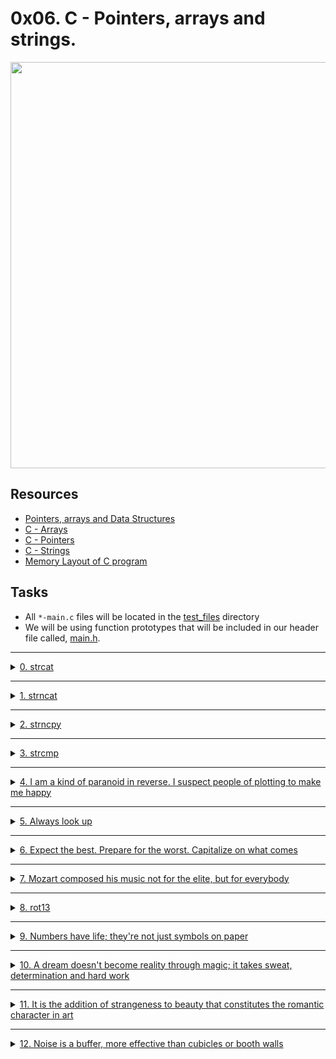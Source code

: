 # 0x06. C - Pointers, arrays and strings.

<p align="center">
    <img src="https://i.postimg.cc/dtJkkJV9/pointers.jpg" width="650">
</p>

## Resources

- [Pointers, arrays and Data Structures](https://gr00t.notion.site/Gr00t-s-C-Notes-94d170461cb7410fa110c998bd10ec03)
- [C - Arrays](https://www.tutorialspoint.com/cprogramming/c_arrays.htm)
- [C - Pointers](https://www.tutorialspoint.com/cprogramming/c_pointers.htm)
- [C - Strings](https://www.tutorialspoint.com/cprogramming/c_strings.htm)
- [Memory Layout of C program](https://aticleworld.com/memory-layout-of-c-program/)

## Tasks

- All `*-main.c` files will be located in the [test_files](./test_files) directory
- We will be using function prototypes that will be included in our header file called, [main.h](./main.h).

---

<details>
<summary><a href="./0-strcat.c">0. strcat</a></summary><br>

<img src="./images/0-strcat.png"/>

> [0-main.c](./test_files/0-main.c) for testing
```c
#include "main.h"
#include <stdio.h>

/**
 * main - check the code
 *
 * Return: Always 0.
 */
int main(void)
{
    char s1[98] = "Hello ";
    char s2[] = "World!\n";
    char *ptr;

    printf("%s\n", s1);
    printf("%s", s2);
    ptr = _strcat(s1, s2);
    printf("%s", s1);
    printf("%s", s2);
    printf("%s", ptr);
    return (0);
}
```

> Expected ouput:
```
Hello 
World!
Hello World!
World!
Hello World!
```

> compiled with:
```bash
gcc -Wall -pedantic -Werror -Wextra -std=gnu89 0-main.c 0-strcat.c -o 0-strcat
```

</details>

---

<details>
<summary><a href="./1-strncat.c">1. strncat</a></summary><br>

<img src="./images/1-strncat.png"/>

    
    
#### `[1-main.c](./test_files/1-main.c)` for testing
```c
#include "main.h"
#include <stdio.h>

/**
 * main - check the code
 *
 * Return: Always 0.
 */
int main(void)
{
    char s1[98] = "Hello ";
    char s2[] = "World!\n";
    char *ptr;

    printf("%s\n", s1);
    printf("%s", s2);
    ptr = _strncat(s1, s2, 1);
    printf("%s\n", s1);
    printf("%s", s2);
    printf("%s\n", ptr);
    ptr = _strncat(s1, s2, 1024);
    printf("%s", s1);
    printf("%s", s2);
    printf("%s", ptr);
    return (0);
}
```

#### Compiled with:
```bash
gcc -Wall -pedantic -Werror -Wextra -std=gnu89 1-main.c 1-strncat.c -o 1-strncat
```

#### Expected ouput:
```
Hello 
World!
Hello W
World!
Hello W
Hello WWorld!
World!
Hello WWorld!
```

</details>

---

<details>
<summary><a href="./2-strncpy.c">2. strncpy</a></summary><br>
    
<img src="./images/2-strncpy.png"/>

#### main.c
```c
#include "main.h"
#include <stdio.h>

/**
 * main - check the code
 *
 * Return: Always 0.
 */
int main(void)
{
    char s1[98];
    char *ptr;
    int i;

    for (i = 0; i < 98 - 1; i++)
    {
        s1[i] = '*';
    }
    s1[i] = '\0';
    printf("%s\n", s1);
    ptr = _strncpy(s1, "First, solve the problem. Then, write the code\n", 5);
    printf("%s\n", s1);
    printf("%s\n", ptr);
    ptr = _strncpy(s1, "First, solve the problem. Then, write the code\n", 90);
    printf("%s", s1);
    printf("%s", ptr);
    for (i = 0; i < 98; i++)
    {
        if (i % 10)
        {
            printf(" ");
        }
        if (!(i % 10) && i)
        {
            printf("\n");
        }
        printf("0x%02x", s1[i]);
    }
    printf("\n");
    return (0);
}
```

#### Compiled with

```bash
gcc -Wall -pedantic -Werror -Wextra -std=gnu89 2-main.c 2-strncpy.c -o 2-strncpy
```

#### Expected output

```
*************************************************************************************************
First********************************************************************************************
First********************************************************************************************
First, solve the problem. Then, write the code
First, solve the problem. Then, write the code
0x46 0x69 0x72 0x73 0x74 0x2c 0x20 0x73 0x6f 0x6c
0x76 0x65 0x20 0x74 0x68 0x65 0x20 0x70 0x72 0x6f
0x62 0x6c 0x65 0x6d 0x2e 0x20 0x54 0x68 0x65 0x6e
0x2c 0x20 0x77 0x72 0x69 0x74 0x65 0x20 0x74 0x68
0x65 0x20 0x63 0x6f 0x64 0x65 0x0a 0x00 0x00 0x00
0x00 0x00 0x00 0x00 0x00 0x00 0x00 0x00 0x00 0x00
0x00 0x00 0x00 0x00 0x00 0x00 0x00 0x00 0x00 0x00
0x00 0x00 0x00 0x00 0x00 0x00 0x00 0x00 0x00 0x00
0x00 0x00 0x00 0x00 0x00 0x00 0x00 0x00 0x00 0x00
0x2a 0x2a 0x2a 0x2a 0x2a 0x2a 0x2a 0x00
```


</details>

---

<details>
<summary><a href="./3-strcmp.c">3. strcmp</a></summary><br>

<img src="./images/3-strcmp.png"/>
    
### main.c
```c
#include "main.h"
#include <stdio.h>

/**
 * main - check the code
 *
 * Return: Always 0.
 */
int main(void)
{
    char s1[] = "Hello";
    char s2[] = "World!";

    printf("%d\n", _strcmp(s1, s2));
    printf("%d\n", _strcmp(s2, s1));
    printf("%d\n", _strcmp(s1, s1));
    return (0);
}
```

#### Compiled with:
```bash
gcc -Wall -pedantic -Werror -Wextra -std=gnu89 3-main.c 3-strcmp.c -o 3-strcmp
```

#### Expected output:
```
-15
15
0
```


</details>

---

<details>
<summary><a href="./4-rev_array.c">4. I am a kind of paranoid in reverse. I suspect people of plotting to make me happy</a></summary><br>

<img src="./images/4-rev_array.png"/>
    
    
#### main.c
```c
#include "main.h"
#include <stdio.h>

/**
 * main - check the code
 * @a: an array of integers
 * @n: the number of elements to swap
 *
 * Return: nothing.
 */
void print_array(int *a, int n)
{
    int i;

    i = 0;
    while (i < n)
    {
        if (i != 0)
        {
            printf(", ");
        }
        printf("%d", a[i]);
        i++;
    }
    printf("\n");
}

/**
 * main - check the code
 *
 * Return: Always 0.
 */
int main(void)
{
    int a[] = {0, 1, 2, 3, 4, 5, 6, 7, 8, 9, 98, 1024, 1337};

    print_array(a, sizeof(a) / sizeof(int));
    reverse_array(a, sizeof(a) / sizeof(int));
    print_array(a, sizeof(a) / sizeof(int));
    return (0);
}
```

#### Compiled with
```bash
gcc -Wall -pedantic -Werror -Wextra -std=gnu89 4-main.c 4-rev_array.c -o 4-rev_array
```

#### Expected output
```
0, 1, 2, 3, 4, 5, 6, 7, 8, 9, 98, 1024, 1337
1337, 1024, 98, 9, 8, 7, 6, 5, 4, 3, 2, 1, 0
```



</details>

---

<details>
<summary><a href="./5-string_toupper.c">5. Always look up</a></summary><br>
    
<img src="./images/5-string_toupper.png"/>
    

#### main.c
```c
#include "main.h"
#include <stdio.h>

/**
 * main - check the code
 *
 * Return: Always 0.
 */
int main(void)
{
    char str[] = "Look up!\n";
    char *ptr;

    ptr = string_toupper(str);
    printf("%s", ptr);
    printf("%s", str);
    return (0);
}
```

#### Compiled with
```bash
gcc -Wall -pedantic -Werror -Wextra -std=gnu89 5-main.c 5-string_toupper.c -o 5-string_toupper
```

#### Expected output
```
LOOK UP!
LOOK UP!
```


</details>

---

<details>
<summary><a href="./6-cap_string.c">6. Expect the best. Prepare for the worst. Capitalize on what comes</a></summary><br>

<img src="./images/6-cap_string.png"/>
    
#### main.c
```c
#include "main.h"
#include <stdio.h>

/**
 * main - check the code
 *
 * Return: Always 0.
 */
int main(void)
{
    char str[] = "Expect the best. Prepare for the worst. Capitalize on what comes.\nhello world! hello-world 0123456hello world\thello world.hello world\n";
    char *ptr;

    ptr = cap_string(str);
    printf("%s", ptr);
    printf("%s", str);
    return (0);
}
```

#### Compiled with
```bash
gcc -Wall -pedantic -Werror -Wextra -std=gnu89 6-main.c 6-cap_string.c -o 6-cap
```

#### Expected output
```
Expect The Best. Prepare For The Worst. Capitalize On What Comes.
Hello World! Hello-World 0123456hello World Hello World.Hello World
Expect The Best. Prepare For The Worst. Capitalize On What Comes.
Hello World! Hello-World 0123456hello World Hello World.Hello World
```


</details>

---

<details>
<summary><a href="./7-leet.c">7. Mozart composed his music not for the elite, but for everybody</a></summary><br>

<img src="./images/7-leet.png"/>
    
#### main.c
```c
#include "main.h"
#include <stdio.h>

/**
 * main - check the code for
 *
 * Return: Always 0.
 */
int main(void)
{
    char s[] = "Expect the best. Prepare for the worst. Capitalize on what comes.\n";
    char *p;

    p = leet(s);
    printf("%s", p);
    printf("%s", s);
    return (0);
}
```

#### Compiled with
```bash
gcc -Wall -pedantic -Werror -Wextra -std=gnu89 7-main.c 7-leet.c -o 7-1337
```

#### Expected output
```
3xp3c7 7h3 b3s7. Pr3p4r3 f0r 7h3 w0rs7. C4pi741iz3 0n wh47 c0m3s.
Expect the best. Prepare for the worst. Capitalize on what comes.
```

</details>

---

<details>
<summary><a href="./100-rot13.c">8. rot13</a></summary><br>

<img src="./images/100-rot13.png"/>

    
#### main.c
```c
#include "main.h"
#include <stdio.h>

/**
 * main - check the code
 *
 * Return: Always 0.
 */
int main(void)
{
    char s[] = "ROT13 (\"rotate by 13 places\", sometimes hyphenated ROT-13) is a simple letter substitution cipher.\n";
    char *p;

    p = rot13(s);
    printf("%s", p);
    printf("------------------------------------\n");
    printf("%s", s);
    printf("------------------------------------\n");
    p = rot13(s);
    printf("%s", p);
    printf("------------------------------------\n");
    printf("%s", s);
    printf("------------------------------------\n");
    p = rot13(s);
    printf("%s", p);
    printf("------------------------------------\n");
    printf("%s", s);
    return (0);
}
```

#### Compiled with
```bash
gcc -Wall -pedantic -Werror -Wextra -std=gnu89 100-main.c 100-rot13.c -o 100-rot13
```

#### Expected output
```
EBG13 ("ebgngr ol 13 cynprf", fbzrgvzrf ulcurangrq EBG-13) vf n fvzcyr yrggre fhofgvghgvba pvcure.
------------------------------------
EBG13 ("ebgngr ol 13 cynprf", fbzrgvzrf ulcurangrq EBG-13) vf n fvzcyr yrggre fhofgvghgvba pvcure.
------------------------------------
ROT13 ("rotate by 13 places", sometimes hyphenated ROT-13) is a simple letter substitution cipher.
------------------------------------
ROT13 ("rotate by 13 places", sometimes hyphenated ROT-13) is a simple letter substitution cipher.
------------------------------------
EBG13 ("ebgngr ol 13 cynprf", fbzrgvzrf ulcurangrq EBG-13) vf n fvzcyr yrggre fhofgvghgvba pvcure.
------------------------------------
EBG13 ("ebgngr ol 13 cynprf", fbzrgvzrf ulcurangrq EBG-13) vf n fvzcyr yrggre fhofgvghgvba pvcure.
```


</details>

---

<details>
<summary><a href="./101-print_number.c">9. Numbers have life; they're not just symbols on paper</a></summary><br>

<img src="./images/101-print_number.png"/>

    
#### main.c
```c
#include "main.h"

/**
 * main - check the code
 *
 * Return: Always 0.
 */
int main(void)
{
    print_number(98);
    _putchar('\n');
    print_number(402);
    _putchar('\n');
    print_number(1024);
    _putchar('\n');
    print_number(0);
    _putchar('\n');
    print_number(-98);
    _putchar('\n');
    return (0);
}
```

#### Compiled with
```bash
gcc -Wall -pedantic -Werror -Wextra -std=gnu89 _putchar.c 101-main.c 101-print_number.c -o 101-print_numbers
```

#### Expected output
```
98
402
1024
0
-98
```


</details>


---

<details>
<summary><a href="./102-magic.c">10. A dream doesn't become reality through magic; it takes sweat, determination and hard work</a></summary><br>

<img src="./images/102-magic.png"/>

    
#### main.c
```c
#include <stdio.h>

int main(void)
{
  int n;
  int a[5];
  int *p;

  a[2] = 1024;
  p = &n;
  /*
   * write your line of code here...
   * Remember:
   * - you are not allowed to use a
   * - you are not allowed to modify p
   * - only one statement
   * - you are not allowed to code anything else than this line of code
   */
  ;
  /* ...so that this prints 98\n */
  printf("a[2] = %d\n", a[2]);
  return (0);
}
```

#### Compiled with
```bash
gcc -Wall -pedantic -Werror -Wextra -std=gnu89 102-main.c 102-magic.c -o 102-magic
```

#### Expected output
```
a[2] = 98
```

</details>

---

<details>
<summary><a href="./103-infinite_add.c">11. It is the addition of strangeness to beauty that constitutes the romantic character in art</a></summary><br>

<img src="./images/103-infinite_add.png"/>


#### main.c
```c
#include "main.h"
#include <stdio.h>

/**
 * main - check the code
 *
 * Return: Always 0.
 */
int main(void)
{
        char *n = "1234567892434574367823574575678477685785645685876876774586734734563456453743756756784458";
        char *m = "9034790663470697234682914569346259634958693246597324659762347956349265983465962349569346";
        char r[100];
        char r2[10];
        char r3[11];
        char *res;

        res = infinite_add(n, m, r, 100);
        if (res == 0)
        {
                printf("Error\n");
        }
        else
        {
                printf("%s + %s = %s\n", n, m, res);
        }
        n = "1234567890";
        m = "1";
        res = infinite_add(n, m, r2, 10);
        if (res == 0)
        {
                printf("Error\n");
        }
        else
        {
                printf("%s + %s = %s\n", n, m, res);
        }
        n = "999999999";
        m = "1";
        res = infinite_add(n, m, r2, 10);
        if (res == 0)
        {
                printf("Error\n");
        }
        else
        {
                printf("%s + %s = %s\n", n, m, res);
        }
        res = infinite_add(n, m, r3, 11);
        if (res == 0)
        {
                printf("Error\n");
        }
        else
        {
                printf("%s + %s = %s\n", n, m, res);
        }
        return (0);
}
```

#### Compiled with
```bash
gcc -Wall -pedantic -Werror -Wextra -std=gnu89 103-main.c 103-infinite_add.c -o 103-add
```

#### Expected output
```
1234567892434574367823574575678477685785645685876876774586734734563456453743756756784458 + 9034790663470697234682914569346259634958693246597324659762347956349265983465962349569346 = 10269358555905271602506489145024737320744338932474201434349082690912722437209719106353804
Error
Error
999999999 + 1 = 1000000000
```



</details>

---

<details>
<summary><a href="./104-print_buffer.c">12. Noise is a buffer, more effective than cubicles or booth walls</a></summary><br>

<img src="./images/104-print_buffer.png"/>

    
#### main.c
```c
#include "main.h"
#include <stdio.h>

/**
 * main - check the code
 *
 * Return: Always 0.
 */
int main(void)
{
    char buffer[] = "This is a string!\0And this is the rest of the #buffer :)\1\2\3\4\5\6\7#cisfun\n\0\0\0\0\0\0\0\0\0\0\0\0\0\0\0\0\0\0\0\x20\x21\x34\x56#pointersarefun #infernumisfun\n";

    printf("%s\n", buffer);
    printf("---------------------------------\n");
    print_buffer(buffer, sizeof(buffer));
    return (0);
}
```

#### Compiled with
```bash
gcc -Wall -pedantic -Werror -Wextra -std=gnu89 104-main.c 104-print_buffer.c -o 104-buffer
```

#### Expected output
```
This is a string!
---------------------------------
00000000: 5468 6973 2069 7320 6120 This is a 
0000000a: 7374 7269 6e67 2100 416e string!.An
00000014: 6420 7468 6973 2069 7320 d this is 
0000001e: 7468 6520 7265 7374 206f the rest o
00000028: 6620 7468 6520 2362 7566 f the #buf
00000032: 6665 7220 3a29 0102 0304 fer :)....
0000003c: 0506 0723 6369 7366 756e ...#cisfun
00000046: 0a00 0000 0000 0000 0000 ..........
00000050: 0000 0000 0000 0000 0000 ..........
0000005a: 2021 3456 2370 6f69 6e74  !4V#point
00000064: 6572 7361 7265 6675 6e20 ersarefun 
0000006e: 2369 6e66 6572 6e75 6d69 #infernumi
0000078: 7366 756e 0a00           sfun..
```

</details>

